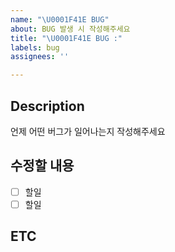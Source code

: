 ```yaml
---
name: "\U0001F41E BUG"
about: BUG 발생 시 작성해주세요
title: "\U0001F41E BUG :"
labels: bug
assignees: ''

---
```


## Description
언제 어떤 버그가 일어나는지 작성해주세요

## 수정할 내용
- [ ] 할일
- [ ] 할일

## ETC
